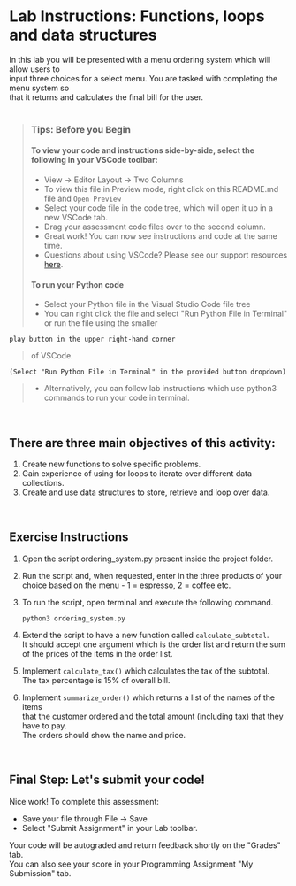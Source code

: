 # Lab Instructions: Functions, loops and data structures

In this lab you will be presented with a menu ordering system which will allow users to  
input three choices for a select menu. You are tasked with completing the menu system so  
that it returns and calculates the final bill for the user.
<br><br>

> ### **Tips: Before you Begin**
>
> #### **To view your code and instructions side-by-side**, select the following in your VSCode toolbar:
>
> - View -> Editor Layout -> Two Columns
> - To view this file in Preview mode, right click on this README.md file and `Open Preview`
> - Select your code file in the code tree, which will open it up in a new VSCode tab.
> - Drag your assessment code files over to the second column.
> - Great work! You can now see instructions and code at the same time.
> - Questions about using VSCode? Please see our support resources [here](https://www.coursera.org/learn/programming-in-python/supplement/2IEyt/visual-studio-code-on-coursera).
>
> #### **To run your Python code**
>
> - Select your Python file in the Visual Studio Code file tree
> - You can right click the file and select "Run Python File in Terminal"
>   or run the file using the smaller

    play button in the upper right-hand corner

> of VSCode.

    (Select "Run Python File in Terminal" in the provided button dropdown)

> - Alternatively, you can follow lab instructions which use python3 commands to run your code in terminal.

<br>

## There are three main objectives of this activity:

1. Create new functions to solve specific problems.
2. Gain experience of using for loops to iterate over different data collections.
3. Create and use data structures to store, retrieve and loop over data.

<br>

## Exercise Instructions

1. Open the script ordering_system.py present inside the project folder.

2. Run the script and, when requested, enter in the three products of your choice based on the menu - 1 = espresso, 2 = coffee etc.

3. To run the script, open terminal and execute the following command.

   ```
   python3 ordering_system.py
   ```

4. Extend the script to have a new function called `calculate_subtotal`.  
   It should accept one argument which is the order list and return the sum  
   of the prices of the items in the order list.

5. Implement `calculate_tax()` which calculates the tax of the subtotal.  
   The tax percentage is 15% of overall bill.

6. Implement `summarize_order()` which returns a list of the names of the items  
   that the customer ordered and the total amount (including tax) that they have to pay.  
    The orders should show the name and price.

<br>

## Final Step: Let's submit your code!

Nice work! To complete this assessment:

- Save your file through File -> Save
- Select "Submit Assignment" in your Lab toolbar.

Your code will be autograded and return feedback shortly on the "Grades" tab.  
You can also see your score in your Programming Assignment "My Submission" tab.
